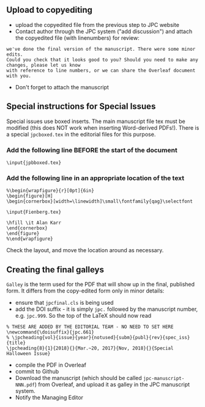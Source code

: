 ## Upload to copyediting
- upload the copyedited file from the previous step to JPC website
- Contact author through the JPC system ("add discussion") and attach the copyedited file (with linenumbers) for review:
```
we've done the final version of the manuscript. There were some minor edits. 
Could you check that it looks good to you? Should you need to make any changes, please let us know 
with reference to line numbers, or we can share the Overleaf document with you.
```
- Don't forget to attach the manuscript

## Special instructions for Special Issues
Special issues use boxed inserts. The main manuscript file tex must be modified (this does NOT work when inserting Word-derived PDFs!). There is a special `jpcboxed.tex` in the editorial files for this purpose.

### Add the following line BEFORE the start of the document
```
\input{jpbboxed.tex}
```

### Add the following line in an appropriate location of the text

```
%\begin{wrapfigure}{r}[0pt]{6in}
\begin{figure}[H]
\begin{cornerbox}[width=\linewidth]\small\fontfamily{qag}\selectfont

\input{Fienberg.tex}

\hfill \it Alan Karr
\end{cornerbox}
\end{figure}
%\end{wrapfigure}
```
Check the layout, and move the location around as necessary. 

## Creating the final galleys
`Galley` is the term used for the PDF that will show up in the final, published form. It differs from the copy-edited form only in minor details:
- ensure that `jpcfinal.cls` is being used
- add the DOI suffix - it is simply `jpc.` followed by the manuscript number, e.g. `jpc.999`. So the top of the LaTeX should now read
```
% THESE ARE ADDED BY THE EDITORIAL TEAM - NO NEED TO SET HERE
\newcommand{\doisuffix}{jpc.661}
% \jpcheading{vol}{issue}{year}{notused}{subm}{publ}{rev}{spec_iss}{title}
\jpcheading{8}{1}{2018}{}{Mar.~20, 2017}{Nov, 2018}{}{Special Halloween Issue}
```
- compile the PDF in Overleaf
- commit to Github
- Download the manuscript (which should be called `jpc-manuscript-NNN.pdf`) from Overleaf, and upload it as galley in the JPC manuscript system.
- Notify the Managing Editor
